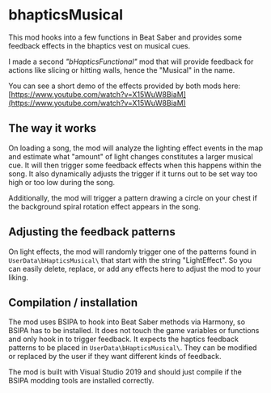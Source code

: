 # bhapticsMusical

This mod hooks into a few functions in Beat Saber and provides some feedback effects in the bhaptics vest on musical cues.

I made a second *"bHapticsFunctional"* mod that will provide feedback for actions like slicing or hitting walls, hence the "Musical" in the name.

You can see a short demo of the effects provided by both mods here:
[https://www.youtube.com/watch?v=X15WuW8BiaM](https://www.youtube.com/watch?v=X15WuW8BiaM)

## The way it works

On loading a song, the mod will analyze the lighting effect events in the map and estimate what "amount" of light changes constitutes a larger
musical cue. It will then trigger some feedback effects when this happens within the song. It also dynamically adjusts the trigger if it
turns out to be set way too high or too low during the song.

Additionally, the mod will trigger a pattern drawing a circle on your chest if the background spiral rotation effect appears in the song.

## Adjusting the feedback patterns

On light effects, the mod will randomly trigger one of the patterns found in ``UserData\bHapticsMusical\`` that start with the string "LightEffect".
So you can easily delete, replace, or add any effects here to adjust the mod to your liking.

## Compilation / installation

The mod uses BSIPA to hook into Beat Saber methods via Harmony, so BSIPA has to be installed. It does not touch the game variables or functions and only
hook in to trigger feedback. It expects the haptics feedback patterns to be placed in `UserData\bHapticsMusical\`. They can be modified or replaced by
the user if they want different kinds of feedback.

The mod is built with Visual Studio 2019 and should just compile if the BSIPA modding tools are installed correctly.
